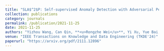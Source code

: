 ```yaml
---
title: "SLA$^2$P: Self-supervised Anomaly Detection with Adversarial Perturbation."
collection: publications
category: journals
permalink: /publication/2021-11-25
date: 2021-11-25
authors: "Yizhou Wang, Can Qin, **<u>Rongzhe Wei</u>**, Yi Xu, Yue Bai, Yun Fu."
venue: "IEEE Transactions on Knowledge and Data Engineering (TKDE'24)"
paperurl: "https://arxiv.org/pdf/2111.12896"
---
```


